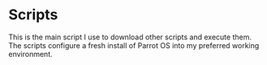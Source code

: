 # Scripts
This is the main script I use to download other scripts and execute them. The scripts configure a fresh install of Parrot OS into my preferred working environment.
